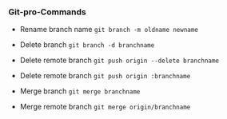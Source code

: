 ### Git-pro-Commands 

- Rename branch name
``` git branch -m oldname newname ```

- Delete branch
``` git branch -d branchname ```

- Delete remote branch
``` git push origin --delete branchname ```

- Delete remote branch
``` git push origin :branchname ```

- Merge branch
``` git merge branchname ```

- Merge remote branch
``` git merge origin/branchname ```